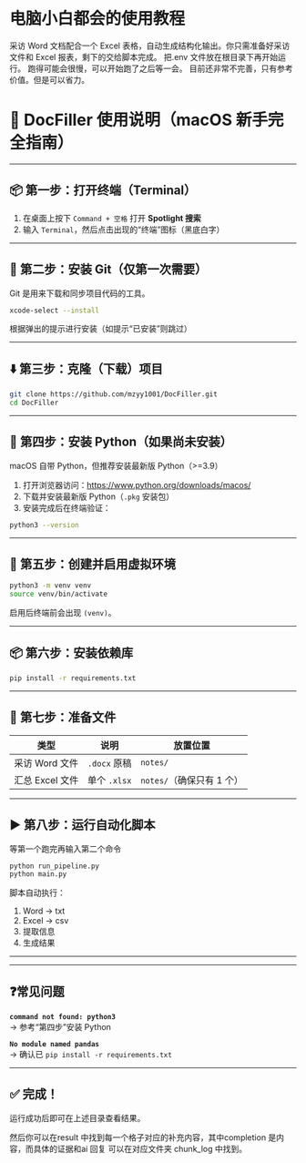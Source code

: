 # 电脑小白都会的使用教程

采访 Word 文档配合一个 Excel 表格，自动生成结构化输出。你只需准备好采访文件和 Excel 报表，剩下的交给脚本完成。
把.env 文件放在根目录下再开始运行。
跑得可能会很慢，可以开始跑了之后等一会。
目前还非常不完善，只有参考价值。但是可以省力。

# 📝 DocFiller 使用说明（macOS 新手完全指南）



---

## 📦 第一步：打开终端（Terminal）

1. 在桌面上按下 `Command + 空格` 打开 **Spotlight 搜索**  
2. 输入 `Terminal`，然后点击出现的“终端”图标（黑底白字）

---

## 🔧 第二步：安装 Git（仅第一次需要）

Git 是用来下载和同步项目代码的工具。

```bash
xcode-select --install
```

根据弹出的提示进行安装（如提示“已安装”则跳过）

---

## ⬇️ 第三步：克隆（下载）项目

```bash
git clone https://github.com/mzyy1001/DocFiller.git
cd DocFiller
```

---

## 🐍 第四步：安装 Python（如果尚未安装）

macOS 自带 Python，但推荐安装最新版 Python（>=3.9）

1. 打开浏览器访问：https://www.python.org/downloads/macos/
2. 下载并安装最新版 Python（`.pkg` 安装包）
3. 安装完成后在终端验证：

```bash
python3 --version
```

---

## 🧪 第五步：创建并启用虚拟环境

```bash
python3 -m venv venv
source venv/bin/activate
```

启用后终端前会出现 `(venv)`。

---

## 📦 第六步：安装依赖库

```bash
pip install -r requirements.txt
```

---

## 📁 第七步：准备文件

| 类型 | 说明 | 放置位置 |
|------|------|----------|
| 采访 Word 文件 | `.docx` 原稿 | `notes/` |
| 汇总 Excel 文件 | 单个 `.xlsx` | `notes/`（确保只有 1 个） |

---

## ▶️ 第八步：运行自动化脚本

等第一个跑完再输入第二个命令

```bash
python run_pipeline.py
python main.py
```

脚本自动执行：

1. Word → txt  
2. Excel → csv  
3. 提取信息  
4. 生成结果  

---


---

## ❓常见问题

**`command not found: python3`**  
→ 参考“第四步”安装 Python

**`No module named pandas`**  
→ 确认已 `pip install -r requirements.txt`

---

## ✅ 完成！

运行成功后即可在上述目录查看结果。

然后你可以在result 中找到每一个格子对应的补充内容，其中completion 是内容，而具体的证据和ai 回复 可以在对应文件夹 chunk_log 中找到。
